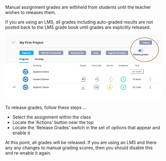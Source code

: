 Manual assignment grades are withheld from students until the teacher wishes to releases them. 

If you are using an LMS, all grades including auto-graded results are not posted back to the LMS grade book until grades are explicitly released.

![](.guides/img/release-grades.png)

To release grades, follow these steps ...

- Select the assignment within the class
- Locate the 'Actions' button near the top
- Locate the 'Release Grades' switch in the set of options that appear and enable it

At this point, all grades will be released. If you are using an LMS and there any any changes to manual grading scores, then you should disable this and re-enable it again.


